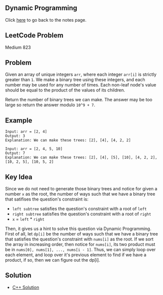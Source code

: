 ## Dynamic Programming
Click [here](../../dynamic_programming/notes.md) to go back to the notes page.

## LeetCode Problem
Medium 823

## Problem
Given an array of unique integers `arr`, where each integer `arr[i]` is strictly greater than `1`. We make a binary tree using these integers, and each number may be used for any number of times. Each non-leaf node's value should be equal to the product of the values of its children.

Return the number of binary trees we can make. The answer may be too large so return the answer modulo `10^9 + 7`.

## Example
```
Input: arr = [2, 4]
Output: 3
Explanation: We can make these trees: [2], [4], [4, 2, 2]

Input: arr = [2, 4, 5, 10]
Output: 7
Explanation: We can make these trees: [2], [4], [5], [10], [4, 2, 2], [10, 2, 5], [10, 5, 2]
```

## Key Idea
Since we do not need to generate those binary trees and notice for given a number `x` as the root, the number of ways such that we have a binary tree that satifises the question's constraint is:
- `left subtree` satisfies the question's constraint with a root of `left`
- `right subtree` satisfies the question's constraint with a root of `right`
- `x` = `left` * `right`

Then, it gives us a hint to solve this question via Dynamic Programming. First of all, let `dp[i]` be the number of ways such that we have a binary tree that satisfies the question's constraint with `nums[i]` as the root. If we sort the array in increasing order, then notice for `nums[i]`, its two product must be in `nums[0], nums[1], ..., nums[i - 1]`. Thus, we can simply loop over each element, and loop over it's previous element to find if we have a product, if so, then we can figure out the dp[i].

## Solution
- [C++ Solution](solution.cpp)
